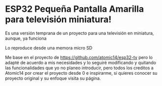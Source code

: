 

# ESP32 Pequeña Pantalla Amarilla para televisión miniatura!

Es una versión temprana de un proyecto para una televisión en miniatura, aunque, ya funciona

Lo reproduce desde una memora micro SD

Me base en el proyecto de https://github.com/atomic14/esp32-tv pero lo adapté de acuerdo a mis necesidades y lo seguiré modificando y quitando las funcionalidades que yo no planeo introducir, pero todos los creditos a Atomic14 por crear el proyecto desde 0 e inspirarme, si quieres conocer su proyecto original y su enfoque visita su página.
